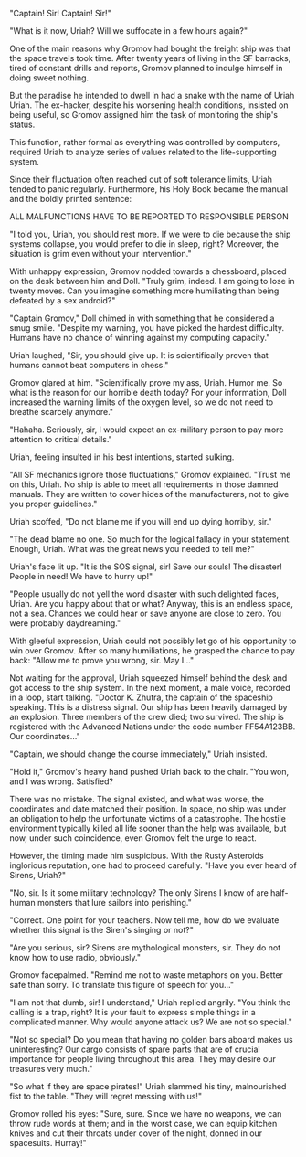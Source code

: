 "Captain! Sir! Captain! Sir!"

"What is it now, Uriah? Will we suffocate in a few hours again?"

One of the main reasons why Gromov had bought the freight ship was that the space travels took time. After twenty years of living in the SF barracks, tired of constant drills and reports, Gromov planned to indulge himself in doing sweet nothing.

But the paradise he intended to dwell in had a snake with the name of Uriah Uriah. The ex-hacker, despite his worsening health conditions, insisted on being useful, so Gromov assigned him the task of monitoring the ship's status.

This function, rather formal as everything was controlled by computers, required Uriah to analyze series of values related to the life-supporting system.

Since their fluctuation often reached out of soft tolerance limits, Uriah tended to panic regularly. Furthermore, his Holy Book became the manual and the boldly printed sentence:

ALL MALFUNCTIONS HAVE TO BE REPORTED TO RESPONSIBLE PERSON

"I told you, Uriah, you should rest more. If we were to die because the ship systems collapse, you would prefer to die in sleep, right? Moreover, the situation is grim even without your intervention."

With unhappy expression, Gromov nodded towards a chessboard, placed on the desk between him and Doll. "Truly grim, indeed. I am going to lose in twenty moves. Can you imagine something more humiliating than being defeated by a sex android?"

"Captain Gromov," Doll chimed in with something that he considered a smug smile. "Despite my warning, you have picked the hardest difficulty. Humans have no chance of winning against my computing capacity."

Uriah laughed, "Sir, you should give up. It is scientifically proven that humans cannot beat computers in chess."

Gromov glared at him. "Scientifically prove my ass, Uriah. Humor me. So what is the reason for our horrible death today? For your information, Doll increased the warning limits of the oxygen level, so we do not need to breathe scarcely anymore."

"Hahaha. Seriously, sir, I would expect an ex-military person to pay more attention to critical details."

Uriah, feeling insulted in his best intentions, started sulking.

"All SF mechanics ignore those fluctuations," Gromov explained. "Trust me on this, Uriah. No ship is able to meet all requirements in those damned manuals. They are written to cover hides of the manufacturers, not to give you proper guidelines."

Uriah scoffed, "Do not blame me if you will end up dying horribly, sir."

"The dead blame no one. So much for the logical fallacy in your statement. Enough, Uriah. What was the great news you needed to tell me?"

Uriah's face lit up. "It is the SOS signal, sir! Save our souls! The disaster! People in need! We have to hurry up!"

"People usually do not yell the word disaster with such delighted faces, Uriah. Are you happy about that or what? Anyway, this is an endless space, not a sea. Chances we could hear or save anyone are close to zero. You were probably daydreaming."

With gleeful expression, Uriah could not possibly let go of his opportunity to win over Gromov. After so many humiliations, he grasped the chance to pay back: "Allow me to prove you wrong, sir. May I…"

Not waiting for the approval, Uriah squeezed himself behind the desk and got access to the ship system. In the next moment, a male voice, recorded in a loop, start talking. "Doctor K. Zhutra, the captain of the spaceship speaking. This is a distress signal. Our ship has been heavily damaged by an explosion. Three members of the crew died; two survived. The ship is registered with the Advanced Nations under the code number FF54A123BB. Our coordinates…"

"Captain, we should change the course immediately," Uriah insisted.

"Hold it," Gromov's heavy hand pushed Uriah back to the chair. "You won, and I was wrong. Satisfied?


There was no mistake. The signal existed, and what was worse, the coordinates and date matched their position. In space, no ship was under an obligation to help the unfortunate victims of a catastrophe. The hostile environment typically killed all life sooner than the help was available, but now, under such coincidence, even Gromov felt the urge to react.

However, the timing made him suspicious. With the Rusty Asteroids inglorious reputation, one had to proceed carefully. "Have you ever heard of Sirens, Uriah?"

"No, sir. Is it some military technology? The only Sirens I know of are half-human monsters that lure sailors into perishing."

"Correct. One point for your teachers. Now tell me, how do we evaluate whether this signal is the Siren's singing or not?"

"Are you serious, sir? Sirens are mythological monsters, sir. They do not know how to use radio, obviously."

Gromov facepalmed. "Remind me not to waste metaphors on you. Better safe than sorry. To translate this figure of speech for you…"

"I am not that dumb, sir! I understand," Uriah replied angrily. "You think the calling is a trap, right? It is your fault to express simple things in a complicated manner. Why would anyone attack us? We are not so special."

"Not so special? Do you mean that having no golden bars aboard makes us uninteresting? Our cargo consists of spare parts that are of crucial importance for people living throughout this area. They may desire our treasures very much."

"So what if they are space pirates!" Uriah slammed his tiny, malnourished fist to the table. "They will regret messing with us!"

Gromov rolled his eyes: "Sure, sure. Since we have no weapons, we can throw rude words at them; and in the worst case, we can equip kitchen knives and cut their throats under cover of the night, donned in our spacesuits. Hurray!"


